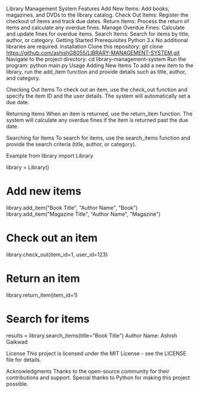 Library Management System
Features
Add New Items: Add books, magazines, and DVDs to the library catalog.
Check Out Items: Register the checkout of items and track due dates.
Return Items: Process the return of items and calculate any overdue fines.
Manage Overdue Fines: Calculate and update fines for overdue items.
Search Items: Search for items by title, author, or category.
Getting Started
Prerequisites
Python 3.x
No additional libraries are required.
Installation
Clone this repository:
git clone https://github.com/ashishG8055/LIBRARY-MANAGEMENT-SYSTEM.git
Navigate to the project directory:
cd library-management-system
Run the program:
python main.py
Usage
Adding New Items
To add a new item to the library, run the add_item function and provide details such as title, author, and category.

Checking Out Items
To check out an item, use the check_out function and specify the item ID and the user details. The system will automatically set a due date.

Returning Items
When an item is returned, use the return_item function. The system will calculate any overdue fines if the item is returned past the due date.

Searching for Items
To search for items, use the search_items function and provide the search criteria (title, author, or category).

Example
from library import Library

library = Library()

# Add new items
library.add_item("Book Title", "Author Name", "Book")
library.add_item("Magazine Title", "Author Name", "Magazine")

# Check out an item
library.check_out(item_id=1, user_id=123)

# Return an item
library.return_item(item_id=1)

# Search for items
results = library.search_items(title="Book Title")
Author
Name: Ashish Gaikwad

License
This project is licensed under the MIT License - see the LICENSE file for details.

Acknowledgments
Thanks to the open-source community for their contributions and support.
Special thanks to Python for making this project possible.
